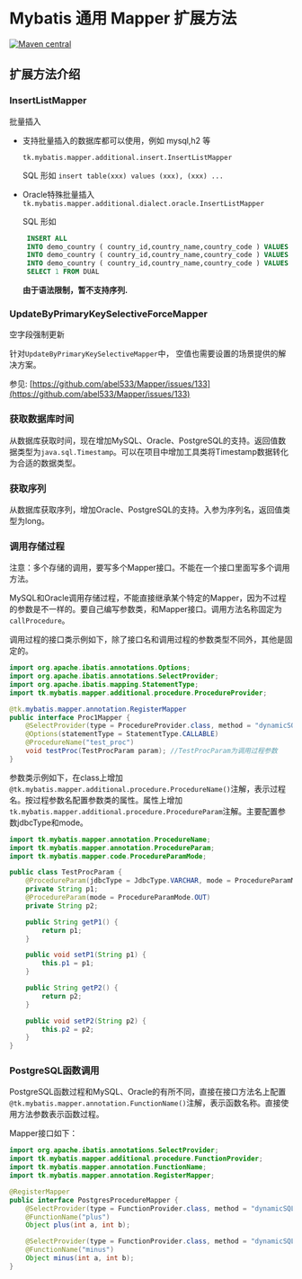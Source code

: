 # Mybatis 通用 Mapper 扩展方法

[![Maven central](https://maven-badges.herokuapp.com/maven-central/tk.mybatis/mapper-extra/badge.svg)](https://maven-badges.herokuapp.com/maven-central/tk.mybatis/mapper-extra)

## 扩展方法介绍

### InsertListMapper

批量插入

- 支持批量插入的数据库都可以使用，例如 mysql,h2 等

    `tk.mybatis.mapper.additional.insert.InsertListMapper`

    SQL 形如 `insert table(xxx) values (xxx), (xxx) ...`

- Oracle特殊批量插入
    `tk.mybatis.mapper.additional.dialect.oracle.InsertListMapper`

    SQL 形如 
    ```sql
     INSERT ALL
     INTO demo_country ( country_id,country_name,country_code ) VALUES ( ?,?,? )
     INTO demo_country ( country_id,country_name,country_code ) VALUES ( ?,?,? )
     INTO demo_country ( country_id,country_name,country_code ) VALUES ( ?,?,? )
     SELECT 1 FROM DUAL
    ```

    **由于语法限制，暂不支持序列.**

### UpdateByPrimaryKeySelectiveForceMapper

空字段强制更新

针对`UpdateByPrimaryKeySelectiveMapper`中， 空值也需要设置的场景提供的解决方案。

参见: [https://github.com/abel533/Mapper/issues/133](https://github.com/abel533/Mapper/issues/133)

### 获取数据库时间

从数据库获取时间，现在增加MySQL、Oracle、PostgreSQL的支持。返回值数据类型为`java.sql.Timestamp`。可以在项目中增加工具类将Timestamp数据转化为合适的数据类型。

### 获取序列

从数据库获取序列，增加Oracle、PostgreSQL的支持。入参为序列名，返回值类型为long。

### 调用存储过程

注意：多个存储的调用，要写多个Mapper接口。不能在一个接口里面写多个调用方法。

MySQL和Oracle调用存储过程，不能直接继承某个特定的Mapper，因为不过程的参数是不一样的。要自己编写参数类，和Mapper接口。调用方法名称固定为`callProcedure`。

调用过程的接口类示例如下，除了接口名和调用过程的参数类型不同外，其他是固定的。

```java
import org.apache.ibatis.annotations.Options;
import org.apache.ibatis.annotations.SelectProvider;
import org.apache.ibatis.mapping.StatementType;
import tk.mybatis.mapper.additional.procedure.ProcedureProvider;

@tk.mybatis.mapper.annotation.RegisterMapper
public interface Proc1Mapper {
    @SelectProvider(type = ProcedureProvider.class, method = "dynamicSQL")
    @Options(statementType = StatementType.CALLABLE)
    @ProcedureName("test_proc")
    void testProc(TestProcParam param); //TestProcParam为调用过程参数
}
```

参数类示例如下，在class上增加`@tk.mybatis.mapper.additional.procedure.ProcedureName()`注解，表示过程名。按过程参数名配置参数类的属性。属性上增加`tk.mybatis.mapper.additional.procedure.ProcedureParam`注解。主要配置参数jdbcType和mode。

```java
import tk.mybatis.mapper.annotation.ProcedureName;
import tk.mybatis.mapper.annotation.ProcedureParam;
import tk.mybatis.mapper.code.ProcedureParamMode;

public class TestProcParam {
    @ProcedureParam(jdbcType = JdbcType.VARCHAR, mode = ProcedureParamMode.IN)
    private String p1;
    @ProcedureParam(mode = ProcedureParamMode.OUT)
    private String p2;

    public String getP1() {
        return p1;
    }

    public void setP1(String p1) {
        this.p1 = p1;
    }

    public String getP2() {
        return p2;
    }

    public void setP2(String p2) {
        this.p2 = p2;
    }
}
```

### PostgreSQL函数调用
PostgreSQL函数过程和MySQL、Oracle的有所不同，直接在接口方法名上配置`@tk.mybatis.mapper.annotation.FunctionName()`注解，表示函数名称。直接使用方法参数表示函数过程。

Mapper接口如下：
```java
import org.apache.ibatis.annotations.SelectProvider;
import tk.mybatis.mapper.additional.procedure.FunctionProvider;
import tk.mybatis.mapper.annotation.FunctionName;
import tk.mybatis.mapper.annotation.RegisterMapper;

@RegisterMapper
public interface PostgresProcedureMapper {
    @SelectProvider(type = FunctionProvider.class, method = "dynamicSQL")
    @FunctionName("plus")
    Object plus(int a, int b);

    @SelectProvider(type = FunctionProvider.class, method = "dynamicSQL")
    @FunctionName("minus")
    Object minus(int a, int b);
}
```
